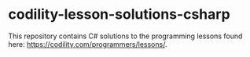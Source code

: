 # codility-lesson-solutions-csharp
This repository contains C# solutions to the programming lessons found here: https://codility.com/programmers/lessons/.
